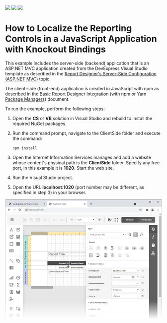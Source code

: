 <!-- default badges list -->
![](https://img.shields.io/endpoint?url=https://codecentral.devexpress.com/api/v1/VersionRange/236523191/21.1.7%2B)
[![](https://img.shields.io/badge/Open_in_DevExpress_Support_Center-FF7200?style=flat-square&logo=DevExpress&logoColor=white)](https://supportcenter.devexpress.com/ticket/details/T856827)
[![](https://img.shields.io/badge/📖_How_to_use_DevExpress_Examples-e9f6fc?style=flat-square)](https://docs.devexpress.com/GeneralInformation/403183)
<!-- default badges end -->
# How to Localize the Reporting Controls in a JavaScript Application with Knockout Bindings

This example includes the server-side (backend) application that is an ASP.NET MVC application created from the DevExpress Visual Studio template as described in the [Report Designer's Server-Side Configuration (ASP.NET MVC)](https://docs.devexpress.com/XtraReports/118371) topic.

The client-side (front-end) application is created in JavaScript with npm as described in the [Basic Report Designer Integration (with npm or Yarn Package Managers)](https://docs.devexpress.com/XtraReports/401256) document.

To run the example, perform the following steps:

1. Open the **CS** or **VB** solution in Visual Studio and rebuild to install the required NuGet packages.
2. Run the command prompt, navigate to the ClientSide folder and execute the command:
    
    ```
    npm install
    ```
3. Open the Internet Information Services manages and add a website whose content's physical path is the **ClientSide** folder. Specify any free port, in this example it is **1020**. Start the web site.
4. Run the Visual Studio project.
5. Open the URL **localhost:1020** (port number may be different, as specified in step 3) in your browser.

![](/images/screenshot.png)
